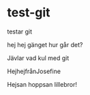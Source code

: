 # test-git

testar git

hej hej gänget
hur går det?

Jävlar vad kul med git



HejhejfrånJosefine


Hejsan hoppsan lillebror!

